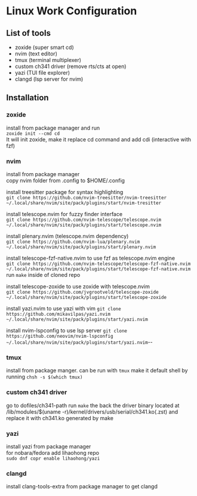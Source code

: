 # Linux Work Configuration

## List of tools
* zoxide (super smart cd)
* nvim (text editor)
* tmux (terminal multiplexer)
* custom ch341 driver (remove rts/cts at open)
* yazi (TUI file explorer)
* clangd (lsp server for nvim)

## Installation

### zoxide
install from package manager and run  
```zoxide init --cmd cd```  
It will init zoxide, make it replace cd command and add cdi (interactive with fzf)  

### nvim
install from package manager  
copy nvim folder from .config to $HOME/.config  

install treesitter package for syntax highlighting  
```git clone https://github.com/nvim-treesitter/nvim-treesitter ~/.local/share/nvim/site/pack/plugins/start/nvim-tresitter```

install telescope.nvim for fuzzy finder interface  
```git clone https://github.com/nvim-telescope/telescope.nvim ~/.local/share/nvim/site/pack/plugins/start/telescope.nvim```  

install plenary.nvim (telescope.nvim dependency)  
```git clone https://github.com/nvim-lua/plenary.nvim ~/.local/share/nvim/site/pack/plugins/start/plenary.nvim```  

install telescope-fzf-native.nvim to use fzf as telescope.nvim engine  
```git clone https://github.com/nvim-telescope/telescope-fzf-native.nvim ~/.local/share/nvim/site/pack/plugins/start/telescope-fzf-native.nvim```  
run ```make``` inside of cloned repo  

install telescope-zoxide to use zoxide with telescope.nvim  
```git clone https://github.com/jvgrootveld/telescope-zoxide ~/.local/share/nvim/site/pack/plugins/start/telescope-zoxide```  

install yazi.nvim to use yazi with vim
```git clone https://github.com/mikavilpas/yazi.nvim ~/.local/share/nvim/site/pack/plugins/start/yazi.nvim```  

install nvim-lspconfig to use lsp server
```git clone https://github.com/neovim/nvim-lspconfig ~/.local/share/nvim/site/pack/plugins/start/yazi.nvim```--

### tmux
install from package manger.
can be run with
```tmux```
make it default shell by running
```chsh -s $(which tmux)```

### custom ch341 driver
go to dofiles/ch341-path
run 
```make```
the back the driver binary located at 
/lib/modules/$(uname -r)/kernel/drivers/usb/serial/ch341.ko(.zst)
and replace it with ch341.ko generated by make

### yazi
install yazi from package manager  
for nobara/fedora add lihaohong repo  
```sudo dnf copr enable lihaohong/yazi```

### clangd
install clang-tools-extra from package manager to get clangd
